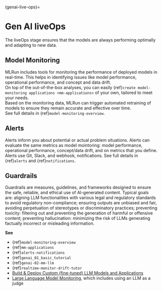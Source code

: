 (genai-live-ops)=
# Gen AI liveOps 	

The liveOps stage ensures that the models are always performing optimally and adapting to new data. 

## Model Monitoring

MLRun includes tools for monitoring the performance of deployed models in real-time. This helps in identifying issues like model performance, operational performance, and concept and data drift.</br>
On top of the out-of-the-box analyses, you can easily {ref}`create model-monitoring applications <mm-applications>` of your own, tailored to meet your needs.</br>
Based on the monitoring data, MLRun can trigger automated retraining of models to ensure they remain accurate and effective over time.</br>
See full details in {ref}`model-monitoring-overview`.

## Alerts

Alerts inform you about potential or actual problem situations. Alerts can evaluate the same metrics as model mointoring: model performance, operational performance, concept/data drift, and on metrics that you define. 
Alerts use Git, Slack, and webhook, notifications. See full details in {ref}`alerts` and {ref}`notifications`.

## Guardrails

Guardrails are measures, guidelines, and frameworks designed to ensure the safe, reliable, and ethical use of AI-generated content. Typical goals are: 
aligning LLM functionalities with various legal and regulatory standards to avoid regulatory non-compliance; ensuring outputs are unbiased and fair, avoiding perpetuation of stereotypes or discriminatory practices; 
preventing toxicity: filtering out and preventing the generation of harmful or offensive content; 
preventing hallucination: minimizing the risk of LLMs generating factually incorrect or misleading information.


**See**
- {ref}`model-monitoring-overview`
- {ref}`mm-applications`
- {ref}`alerts-notifications`
- {ref}`genai_01_basic_tutorial`
- {ref}`genai-02-mm-llm`
- {ref}`realtime-monitor-drift-tutor`
- [Build & Deploy Custom (fine-tuned) LLM Models and Applications](https://github.com/mlrun/demo-llm-tuning/tree/main)
- [Large Language Model Monitoring](https://github.com/mlrun/demo-monitoring-and-feedback-loop/blob/main/notebook.ipynb), which includes using an LLM as a judge